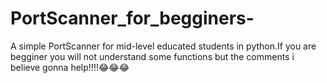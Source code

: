 # PortScanner_for_begginers-
A simple PortScanner for mid-level educated students in python.If you are begginer you will not understand some functions but the comments i believe gonna help!!!!😂😂😂
